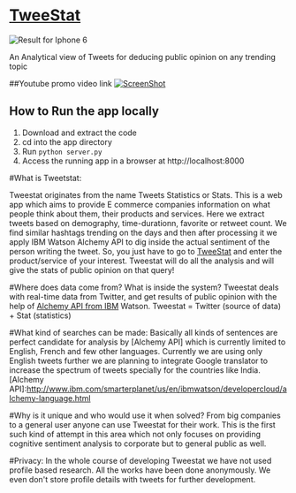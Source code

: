 # [TweeStat]
![Result for Iphone 6](https://camo.githubusercontent.com/ccbfc174e5ac3f1b218e709841a992e93b7e5c5a/687474703a2f2f74776565737461742e61752d7379642e6d79626c75656d69782e6e65742f7374617469632f646f6e616c647472756d702e706e67)

An Analytical view of Tweets for deducing public opinion on any trending topic

##Youtube promo video link
[![ScreenShot](http://img.youtube.com/vi/udCgWKXNezs/0.jpg)](https://youtu.be/udCgWKXNezs)
## How to Run the app locally

1. Download and extract the code
2. cd into the app directory
3. Run `python server.py`
4. Access the running app in a browser at http://localhost:8000

#What is Tweetstat:

Tweestat originates from the name Tweets Statistics or Stats. This is a web app which aims to provide E commerce companies information on what people think about them, their products and services.
                   Here we extract tweets based on demography, time-durationn, favorite or retweet count. We find similar hashtags trending on the days and then after processing it we apply IBM Watson Alchemy API to dig inside the actual sentiment of the person writing the tweet. 
              So, you just have to go to [TweeStat] and enter the product/service of your interest. Tweestat will do all the analysis and will give the stats of public opinion on that query!
            
[TweeStat]:http://tweestat.au-syd.mybluemix.net/
#Where does data come from? What is inside the system?
Tweestat deals with real-time data from Twitter, and get results of public opinion with the help of [Alchemy API from IBM] Watson. Tweestat = Twitter (source of data) + Stat (statistics)

[Alchemy API from IBM]:http://www.ibm.com/smarterplanet/us/en/ibmwatson/developercloud/alchemy-language.html
#What kind of searches can be made:
Basically all kinds of sentences are perfect candidate for analysis by [Alchemy API] which is currently limited to English, French and few other languages. Currently we are using only English tweets further we are planning to integrate Google translator to increase the spectrum of tweets specially for the countries like India.
[Alchemy API]:http://www.ibm.com/smarterplanet/us/en/ibmwatson/developercloud/alchemy-language.html

#Why is it unique and who would use it when solved? 
From big companies to a general user anyone can use Tweestat for their work. This is the first such kind of attempt in this area which not only focuses on providing cognitive sentiment analysis to corporate but to general public as well.

#Privacy: 
In the whole course of developing Tweestat we have not used profile based research. All the works have been done anonymously. We even don't store profile details with tweets for further development. 
